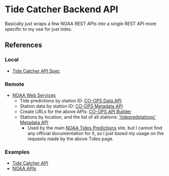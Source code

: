 # Tide Catcher Backend API

Basically just wraps a few NOAA REST APIs into a single REST API more specific to my use for just tides.

## References

### Local

- [Tide Catcher API Spec](https://github.com/just6979/tide-catcher-next/blob/main/backend-api.yaml)

### Remote

- [NOAA Web Services](https://tidesandcurrents.noaa.gov/web_services_info.html)
  - Tide predictions by station ID: [CO-OPS Data API](https://api.tidesandcurrents.noaa.gov/api/prod/)
  - Station data by station ID: [CO-OPS Metadata API](https://api.tidesandcurrents.noaa.gov/mdapi/prod/)
  - Create URLs for the above APIs: [CO-OPS API Builder](https://tidesandcurrents.noaa.gov/api-helper/url-generator.html)
  - Stations by location, and the list of all stations:
    ['tidepredstations' Metadata API](https://api.tidesandcurrents.noaa.gov/mdapi/prod/webapi/tidepredstations.json)
    - Used by the main [NOAA Tides Predictions](https://tidesandcurrents.noaa.gov/tide_predictions.html) site,
      but I cannot find any official documentation for it,
      so I just based my usage on the requests made by the above Tides page.

### Examples

- [Tide Catcher API](https://github.com/just6979/tide-catcher-next/blob/main/http-client/local_api.http)
- [NOAA APIs](https://github.com/just6979/tide-catcher-next/blob/main/http-client/noaa_apis.http)
